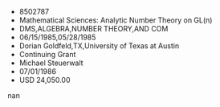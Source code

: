 
* 8502787
* Mathematical Sciences: Analytic Number Theory on GL(n)
* DMS,ALGEBRA,NUMBER THEORY,AND COM
* 06/15/1985,05/28/1985
* Dorian Goldfeld,TX,University of Texas at Austin
* Continuing Grant
* Michael Steuerwalt
* 07/01/1986
* USD 24,050.00

nan
